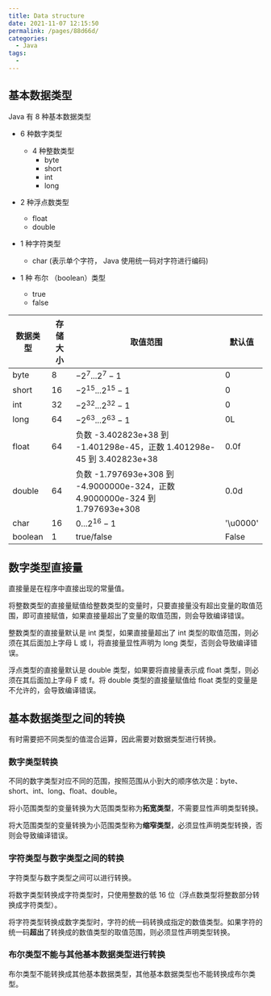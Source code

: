 ```yaml
---
title: Data structure
date: 2021-11-07 12:15:50
permalink: /pages/88d66d/
categories:
  - Java
tags:
  - 
---
```



## 基本数据类型 



Java 有 8 种基本数据类型

-   6 种数字类型
    -   4 种整数类型
        -   byte
        -   short
        -   int
        -   long

-   2 种浮点数类型
    -   float
    -   double

-   1 种字符类型
    -   char (表示单个字符， Java 使用统一码对字符进行编码)

-   1 种 布尔 （boolean）类型
    -   true
    -   false



| 数据类型 | 存储大小 | 取值范围                                                     | 默认值   |
| -------- | -------- | ------------------------------------------------------------ | -------- |
| byte     | 8        | $-2^7...2^7 - 1$                                             | 0        |
| short    | 16       | $-2^{15}...2^{15}-1$                                         | 0        |
| int      | 32       | $-2^{32}...2^{32} - 1$                                       | 0        |
| long     | 64       | $-2^{63}...2^{63} - 1$                                       | 0L       |
| float    | 64       | 负数 -3.402823e+38 到 -1.401298e-45，正数 1.401298e-45 到 3.402823e+38 | 0.0f     |
| double   | 64       | 负数 -1.797693e+308 到 -4.9000000e-324，正数 4.9000000e-324 到 1.797693e+308 | 0.0d     |
| char     | 16       | $0...2^{16} - 1$                                             | '\u0000' |
| boolean  | 1        | true/false                                                   | False    |



## 数字类型直接量



直接量是在程序中直接出现的常量值。

将整数类型的直接量赋值给整数类型的变量时，只要直接量没有超出变量的取值范围，即可直接赋值，如果直接量超出了变量的取值范围，则会导致编译错误。

整数类型的直接量默认是 int 类型，如果直接量超出了 int 类型的取值范围，则必须在其后面加上字母 L 或 l，将直接量显性声明为 long 类型，否则会导致编译错误。

浮点类型的直接量默认是 double 类型，如果要将直接量表示成 float 类型，则必须在其后面加上字母 F 或 f。将 double 类型的直接量赋值给 float 类型的变量是不允许的，会导致编译错误。



## 基本数据类型之间的转换



有时需要把不同类型的值混合运算，因此需要对数据类型进行转换。



### 数字类型转换

不同的数字类型对应不同的范围，按照范围从小到大的顺序依次是：byte、short、int、long、float、double。

将小范围类型的变量转换为大范围类型称为**拓宽类型**，不需要显性声明类型转换。

将大范围类型的变量转换为小范围类型称为**缩窄类型**，必须显性声明类型转换，否则会导致编译错误。



### 字符类型与数字类型之间的转换

字符类型与数字类型之间可以进行转换。

将数字类型转换成字符类型时，只使用整数的低 16 位（浮点数类型将整数部分转换成字符类型）。

将字符类型转换成数字类型时，字符的统一码转换成指定的数值类型。如果字符的统一码**超出**了转换成的数值类型的取值范围，则必须显性声明类型转换。



### 布尔类型不能与其他基本数据类型进行转换

布尔类型不能转换成其他基本数据类型，其他基本数据类型也不能转换成布尔类型。
